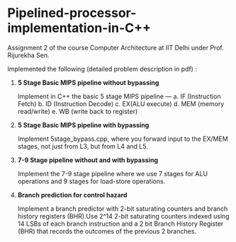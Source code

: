 # Pipelined-processor-implementation-in-C++
Assignment 2 of the course Computer Architecture at IIT Delhi under Prof. Rijurekha Sen. 

Implemented the following (detailed problem description in pdf) :

1. **5 Stage Basic MIPS pipeline without bypassing**
   
   Implement in C++ the basic 5 stage MIPS pipeline —
   a. IF (Instruction Fetch)
   b. ID (Instruction Decode)
   c. EX(ALU execute)
   d. MEM (memory read/write)
   e. WB (write back to register)

2. **5 Stage Basic MIPS pipeline with bypassing**
   
   Implement 5stage_bypass.cpp, where you forward input to the EX/MEM stages, not just from L3, but from L4 and L5.

3. **7-9 Stage pipeline without and with bypassing**
   
   Implement the 7-9 stage pipeline where we use 7 stages for ALU operations and 9 stages for
load-store operations.

4. **Branch prediction for control hazard**
 
   Implement a branch predictor with 2-bit saturating counters and branch history registers (BHR).Use 2^14 2-bit saturating counters indexed using 14 LSBs of each branch instruction and a 2 bit Branch History Register (BHR) that records the outcomes of the previous 2 branches.

